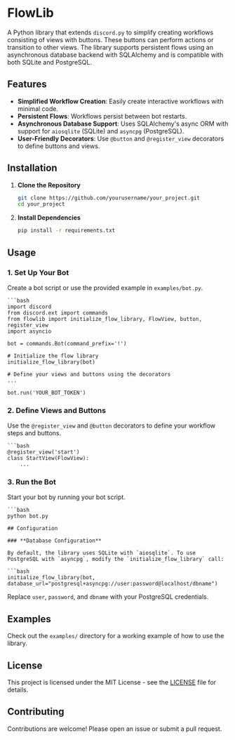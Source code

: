 # FlowLib

A Python library that extends `discord.py` to simplify creating workflows consisting of views with buttons. These buttons can perform actions or transition to other views. The library supports persistent flows using an asynchronous database backend with SQLAlchemy and is compatible with both SQLite and PostgreSQL.

## Features

- **Simplified Workflow Creation**: Easily create interactive workflows with minimal code.
- **Persistent Flows**: Workflows persist between bot restarts.
- **Asynchronous Database Support**: Uses SQLAlchemy's async ORM with support for `aiosqlite` (SQLite) and `asyncpg` (PostgreSQL).
- **User-Friendly Decorators**: Use `@button` and `@register_view` decorators to define buttons and views.

## Installation

1. **Clone the Repository**

    ```bash
    git clone https://github.com/yourusername/your_project.git
    cd your_project

2. **Install Dependencies**

    ```bash
    pip install -r requirements.txt

## Usage

### **1. Set Up Your Bot**

Create a bot script or use the provided example in `examples/bot.py`.

    ```bash
    import discord
    from discord.ext import commands
    from flowlib import initialize_flow_library, FlowView, button, register_view
    import asyncio

    bot = commands.Bot(command_prefix='!')

    # Initialize the flow library
    initialize_flow_library(bot)

    # Define your views and buttons using the decorators
    ...

    bot.run('YOUR_BOT_TOKEN')

### **2. Define Views and Buttons**

Use the `@register_view` and `@button` decorators to define your workflow steps and buttons.

    ```bash
    @register_view('start')
    class StartView(FlowView):
        ...


### **3. Run the Bot**

Start your bot by running your bot script.

    ```bash
    python bot.py

    ## Configuration

    ### **Database Configuration**

    By default, the library uses SQLite with `aiosqlite`. To use PostgreSQL with `asyncpg`, modify the `initialize_flow_library` call:

    ```bash
    initialize_flow_library(bot, database_url="postgresql+asyncpg://user:password@localhost/dbname")

Replace `user`, `password`, and `dbname` with your PostgreSQL credentials.

## Examples

Check out the `examples/` directory for a working example of how to use the library.

## License

This project is licensed under the MIT License - see the [LICENSE](LICENSE) file for details.

## Contributing

Contributions are welcome! Please open an issue or submit a pull request.
